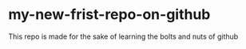 # my-new-frist-repo-on-github
This repo is made for the sake of learning the bolts and nuts of github 
